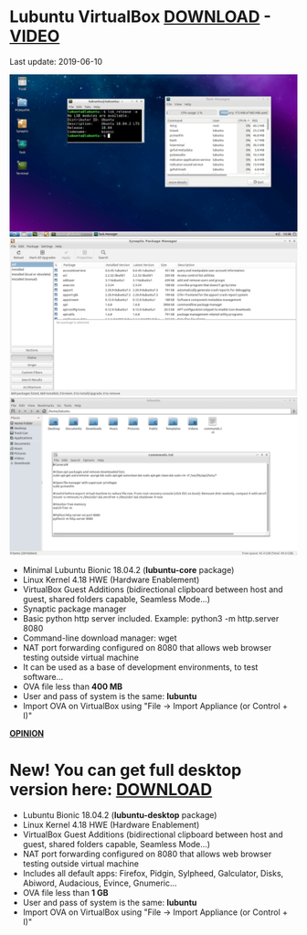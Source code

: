 # Lubuntu VirtualBox [DOWNLOAD](https://github.com/Virtual-Machines/Lubuntu-VirtualBox/releases/download/latest/LubuntuBionic.ova) - [VIDEO](https://www.youtube.com/watch?v=NAAUf0zA_iQ)
Last update: 2019-06-10

![Lubuntu](https://raw.githubusercontent.com/Virtual-Machines/Lubuntu-VirtualBox/master/Lubuntu.png)
![Synaptic](https://raw.githubusercontent.com/Virtual-Machines/Lubuntu-VirtualBox/master/Synaptic.png)
![pcmanfm](https://raw.githubusercontent.com/Virtual-Machines/Lubuntu-VirtualBox/master/pcmanfm.png)

- Minimal Lubuntu Bionic 18.04.2 (**lubuntu-core** package)
- Linux Kernel 4.18 HWE (Hardware Enablement)
- VirtualBox Guest Additions (bidirectional clipboard between host and guest, shared folders capable, Seamless Mode...)
- Synaptic package manager
- Basic python http server included. Example: python3 -m http.server 8080
- Command-line download manager: wget
- NAT port forwarding configured on 8080 that allows web browser testing outside virtual machine
- It can be used as a base of development environments, to test software...
- OVA file less than **400 MB**
- User and pass of system is the same: **lubuntu**
- Import OVA on VirtualBox using "File -> Import Appliance (or Control + I)"

[**OPINION**](https://github.com/Virtual-Machines/Lubuntu-VirtualBox/issues/1)

# New! You can get full desktop version here: [DOWNLOAD](https://github.com/Virtual-Machines/Lubuntu-VirtualBox/releases/download/latest/LubuntuBionicFull.ova)
- Lubuntu Bionic 18.04.2 (**lubuntu-desktop** package)
- Linux Kernel 4.18 HWE (Hardware Enablement)
- VirtualBox Guest Additions (bidirectional clipboard between host and guest, shared folders capable, Seamless Mode...)
- NAT port forwarding configured on 8080 that allows web browser testing outside virtual machine
- Includes all default apps: Firefox, Pidgin, Sylpheed, Galculator, Disks, Abiword, Audacious, Evince, Gnumeric...
- OVA file less than **1 GB**
- User and pass of system is the same: **lubuntu**
- Import OVA on VirtualBox using "File -> Import Appliance (or Control + I)"

